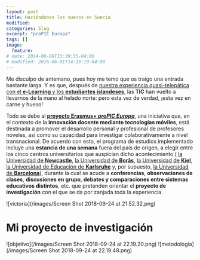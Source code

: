 ```yaml
---
layout: post
title: Haciéndonos los suecos en Suecia
modified:
categories: blog
excerpt: "proPIC Europa"
tags: []
image:
  feature:
# date: 2014-08-08T15:39:55-04:00
# modified: 2016-06-01T14:19:19-04:00
---
```

Me disculpo de antemano, pues hoy me temo que os traigo una entrada bastante larga. Y es que, después de <a href="https://immalopez.github.io/blog/e-learning-1/" target="_blank">nuestra experiencia quasi-telepática con el **e-Learning** y los **estudiantes islandeses**</a>, las **TIC** han vuelto a llevarnos de la mano al helado norte: pero esta vez de verdad, ¡esta vez en carne y hueso!

Todo se debe al <a href="http://www.propiceuropa.com" target="_blank">**proyecto Erasmus+ _proPIC Europa_**</a>, una iniciativa que, en el contexto de la **innovación docente mediante tecnologías móviles**, está destinada a promover el desarrollo personal y profesional de profesores noveles, así como su capacidad para investigar colaborativamente a nivel transnacional. De acuerdo con esto, el programa de estudios implementado incluye una **estancia de una semana** fuera del país de origen, a elegir entre los cinco centros universitarios que auspician dicho acontecimiento ( <a href="http://www.propiceuropa.com/university-of-newcastle-upon-tyne.html" target="_blank">la Universidad de **Newcastle**</a>, <a href="http://www.propiceuropa.com/houmlgskolan-i-borarings.html" target="_blank">la Universidad de **Borås**</a>, <a href="http://www.propiceuropa.com/christian-albrechts-universitaumlt-zu-kiel.html" target="_blank">la Universidad de **Kiel**</a>, <a href="http://www.propiceuropa.com/paumldagogische-hochschule-karlsruhe.html" target="_blank">la Universidad de Educación de **Karlsruhe**</a> y, por supuesto, <a href="http://www.propiceuropa.com/universitat-de-barcelona.html" target="_blank">la Universidad de **Barcelona**</a>), durante la cual se acude a **conferencias**, **observaciones de clases**, **discusiones en grupo**, **debates y comparaciones entre sistemas educativos distintos**, etc. que pretenden orientar el **proyecto de investigación** con el que se da por zanjada toda la experiencia.

![victoria](/images/Screen Shot 2018-09-24 at 21.52.32.png)

# Mi proyecto de investigación

![objetivo](/images/Screen Shot 2018-09-24 at 22.19.20.png)
![metodología](/images/Screen Shot 2018-09-24 at 22.19.48.png)

